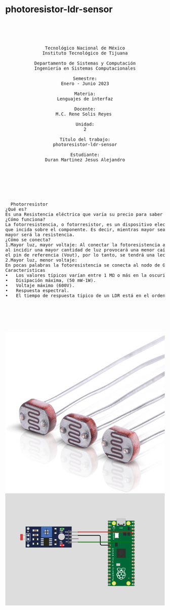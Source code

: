 # photoresistor-ldr-sensor

<pre>

	<p align=center>

Tecnológico Nacional de México
Instituto Tecnológico de Tijuana

Departamento de Sistemas y Computación
Ingeniería en Sistemas Computacionales

Semestre:
Enero - Junio 2023

Materia:
Lenguajes de interfaz

Docente:
M.C. Rene Solis Reyes 

Unidad:
2

Título del trabajo:
photoresistor-ldr-sensor

Estudiante:
Duran Martinez Jesus Alejandro

	</p>
  
  <p align=justify>
  Photorresistor 
¿Qué es?
Es una Resistencia eléctrica que varía su precio para saber que tanta luz entregara.
¿Cómo funciona?
La fotorresistencia, o fotorresistor, es un dispositivo electrónico cuya resistencia se modifica dependiendo de la cantidad de luz
que incida sobre el componente. Es decir, mientras mayor sea la luz, menor será la resistencia del dispositivo, y a menor luz,
mayor será la resistencia.
¿Cómo se conecta?
1.Mayor luz, mayor voltaje: Al conectar la fotoresistencia al nodo positivo de nuestra fuente de voltaje tendremos que, 
al incidir una mayor cantidad de luz provocará una menor caída de voltaje o diferencial de potencial entre la fuente y 
el pin de referencia (Vout), por lo tanto, se tendrá una lectura mayor.
2.Mayor luz, menor voltaje: 
En pocas palabras la fotoresistencia se conecta al nodo de GND y provocará un comportamiento opuesto al punto 1.
Características
•	Los valores típicos varían entre 1 MΩ o más en la oscuridad y 100Ω con luz brillante.
•	Disipación máxima, (50 mW-1W).
•	Voltaje máximo (600V).
•	Respuesta espectral.
•	El tiempo de respuesta típico de un LDR está en el orden de una décima de segundo.


  </p>
  </pre>
  
  
  ![resistor](https://github.com/AlexdM27/photoresistor-ldr-sensor/blob/main/resistor.jpg)
![ejemplo](https://github.com/AlexdM27/photoresistor-ldr-sensor/blob/main/ejemplo.png)
  
